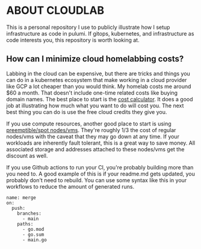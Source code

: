 # ABOUT CLOUDLAB

This is a personal repository I use to publicly illustrate how I setup infrastructure as code in pulumi. If gitops, kubernetes, and infrastructure as code interests you, this repository is worth looking at.

## How can I minimize cloud homelabbing costs?

Labbing in the cloud can be expensive, but there are tricks and things you can do in a kubernetes ecosystem that make working in a cloud provider like GCP a lot cheaper than you would think. My homelab costs me around $60 a month. That doesn't include one-time related costs like buying domain names. The best place to start is the [cost calculator](https://cloud.google.com/products/calculator). It does a good job at illustrating how much what you want to do will cost you. The next best thing you can do is use the free cloud credits they give you.

If you use compute resources, another good place to start is using [preemptible/spot nodes/vms](https://cloud.google.com/compute/docs/instances/preemptible). They're roughly 1/3 the cost of regular nodes/vms with the caveat that they may go down at any time. If your workloads are inherently fault tolerant, this is a great way to save money. All associated storage and addresses attached to these nodes/vms get the discount as well.

If you use Github actions to run your CI, you're probably building more than you need to. A good example of this is if your readme.md gets updated, you probably don't need to rebuild. You can use some syntax like this in your workflows to reduce the amount of generated runs.

```
name: merge
on:
  push:
    branches:
      - main
    paths:
      - go.mod
      - go.sum
      - main.go
```
